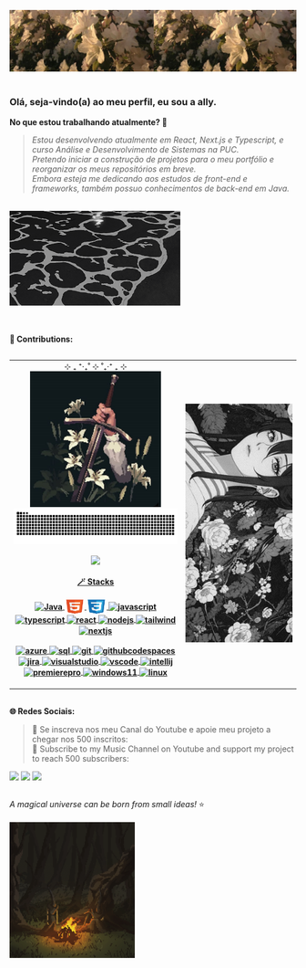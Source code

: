 <div>
    <width="80%"><br>
    <img width="900" src="https://github.com/AlianeAmaral/AlianeAmaral/blob/main/assets/flowers-15.jpeg">
</div></br>

<table width="100%"> 

<div width="30%">    
<h3> Olá, seja-vindo(a) ao meu perfil, eu sou a ally.</h3>  

<b>No que estou trabalhando atualmente? 🍂 </b>

>_Estou desenvolvendo atualmente em React, Next.js e Typescript, e curso Análise e Desenvolvimento de Sistemas na PUC._ <br/>
_Pretendo iniciar a construção de projetos para o meu portfólio e reorganizar os meus repositórios em breve._ <br/>
_Embora esteja me dedicando aos estudos de front-end e frameworks, também possuo conhecimentos de back-end em Java._ <br/>

</div>

<div>
    <width="50%"><br>
    <img width="300" src="https://github.com/AlianeAmaral/AlianeAmaral/blob/main/assets/praia-1.gif">
</div></br>
</div> 

##

<b>🍂 Contributions: </b>

<table>
  <tr>
    <td width="60%" align="center">
  ⊹ ₊  ⁺‧₊˚ ⊹ ˚₊‧⁺ ₊ ⊹ <br>
      <img width="230" src="https://github.com/AlianeAmaral/AlianeAmaral/blob/main/assets/espada-2.jpeg">
      <picture >
        <source media="(prefers-color-scheme: dark)" srcset="https://raw.githubusercontent.com/AlianeAmaral/AlianeAmaral/output/github-contribution-grid-snake-dark.svg">
        <source media="(prefers-color-scheme: light)" srcset="https://raw.githubusercontent.com/AlianeAmaral/AlianeAmaral/output/github-contribution-grid-snake.svg">
        <img width="100%" alt="github contribution grid snake animation"
             src="https://raw.githubusercontent.com/AlianeAmaral/AlianeAmaral/output/github-contribution-grid-snake.svg">
      </picture><br><br>
      <div align="center">
        <a href="[https://github.com/AlianeAmaral](https://github.com/AlianeAmaral)"> 
        <img width="300" src="https://github-readme-stats.vercel.app/api/top-langs/?username=AlianeAmaral&layout=compact&langs_count=16&theme=cobalt"/>
      </div><br>
          <div>
<b>🪄 Stacks <br><br>

<div align="center">
  <img align="center" alt="Java" height="25" width="35" src="https://cdn.jsdelivr.net/gh/devicons/devicon@latest/icons/java/java-original.svg" />
  <img align="center" alt="html" height="25" width="35" src="https://raw.githubusercontent.com/devicons/devicon/master/icons/html5/html5-original.svg">
  <img align="center" alt="css" height="25" width="35" src="https://raw.githubusercontent.com/devicons/devicon/master/icons/css3/css3-original.svg">
  <img align="center" alt="javascript" height="25" width="35" src="https://cdn.jsdelivr.net/gh/devicons/devicon@latest/icons/javascript/javascript-plain.svg">
  <img align="center" alt="typescript" height="25" width="35" src="https://cdn.jsdelivr.net/gh/devicons/devicon@latest/icons/typescript/typescript-original.svg">
  <img align="center" alt="react" height="25" width="35" src="https://cdn.jsdelivr.net/gh/devicons/devicon@latest/icons/react/react-original-wordmark.svg">
  <img align="center" alt="nodejs" height="25" width="35" src="https://cdn.jsdelivr.net/gh/devicons/devicon@latest/icons/nodejs/nodejs-original.svg">
  <img align="center" alt="tailwind" height="25" width="35" src="https://cdn.jsdelivr.net/gh/devicons/devicon@latest/icons/tailwindcss/tailwindcss-original.svg">
  <img align="center" alt="nextjs" height="25" width="35" src="https://cdn.jsdelivr.net/gh/devicons/devicon@latest/icons/nextjs/nextjs-original.svg"> <br><br>
  <img align="center" alt="azure" height="25" width="35" src="https://cdn.jsdelivr.net/gh/devicons/devicon@latest/icons/azure/azure-original.svg">
  <img align="center" alt="sql" height="25" width="35" src="https://cdn.jsdelivr.net/gh/devicons/devicon@latest/icons/azuresqldatabase/azuresqldatabase-original.svg">
  <img align="center" alt="git" height="25" width="35" src="https://cdn.jsdelivr.net/gh/devicons/devicon@latest/icons/git/git-original.svg">
  <img align="center" alt="githubcodespaces" height="25" width="35" src="https://cdn.jsdelivr.net/gh/devicons/devicon@latest/icons/githubcodespaces/githubcodespaces-original.svg">
  <img align="center" alt="jira" height="25" width="35" src="https://cdn.jsdelivr.net/gh/devicons/devicon@latest/icons/jira/jira-original.svg">
  <img align="center" alt="visualstudio" height="25" width="35" src="https://cdn.jsdelivr.net/gh/devicons/devicon@latest/icons/visualstudio/visualstudio-original.svg">
  <img align="center" alt="vscode" height="25" width="35" src="https://cdn.jsdelivr.net/gh/devicons/devicon@latest/icons/vscode/vscode-original.svg">
  <img align="center" alt="intellij" height="25" width="35" src="https://cdn.jsdelivr.net/gh/devicons/devicon@latest/icons/intellij/intellij-original.svg">
  <img align="center" alt="premierepro" height="25" width="35" src="https://cdn.jsdelivr.net/gh/devicons/devicon@latest/icons/premierepro/premierepro-original.svg">
  <img align="center" alt="windows11" height="25" width="35" src="https://cdn.jsdelivr.net/gh/devicons/devicon@latest/icons/windows11/windows11-original.svg">
  <img align="center" alt="linux" height="25" width="35" src="https://cdn.jsdelivr.net/gh/devicons/devicon@latest/icons/linux/linux-original.svg">
</div><br>
    </td>
    <td width="40%">
      <img width="100%" src="https://github.com/AlianeAmaral/AlianeAmaral/blob/main/assets/flowers-11.jpg">
    </td>
  </tr>
</table>

##

<b>🌐 Redes Sociais: </b>
 
> 🤍 Se inscreva nos meu Canal do Youtube e apoie meu projeto a chegar nos 500 inscritos:<br/>
> 🤍 Subscribe to my Music Channel on Youtube and support my project to reach 500 subscribers:
 <div>
   <a href="https://www.youtube.com/@lofi_sleep" target="_blank"><img src="https://img.shields.io/badge/YouTube-000000?style=for-the-badge&logo=youtube&logoColor=white" target="_blank"></a>
   <a href = "https://mail.google.com/mail/?view=cm&fs=1&to=aliane.eamaral@gmail.com"><img src="https://img.shields.io/badge/Gmail-000000?style=for-the-badge&logo=gmail&logoColor=white" target="_blank"></a>
   <a href="https://www.linkedin.com/in/alianeamaral/" target="_blank"><img src="https://img.shields.io/badge/LinkedIn-000000?style=for-the-badge&logo=linkedin&logoColor=white" target="_blank"></a>
</div>

## 

 <i> A magical universe can be born from small ideas! </i>⭐️ <br> <br>
 <img src="https://github.com/AlianeAmaral/AlianeAmaral/blob/main/Fire-Pixel.gif" width="220">

##
 

